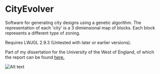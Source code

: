# CityEvolver

Software for generating city designs using a genetic algorithm. The representation of each 'city' is a 3 dimiensional map of blocks. Each block represents a different type of zoning.

Requires LWJGL 2.9.3 (Untested with later or earlier versions).

Part of my dissertation for the University of the West of England, of which the report can be found [here.](https://drive.google.com/file/d/0Byn8UN3GKW6YYzZsVUJGcGtEbjQ/view?usp=sharing)

![Alt text](https://i.imgur.com/guxAGYE.png "Round")
